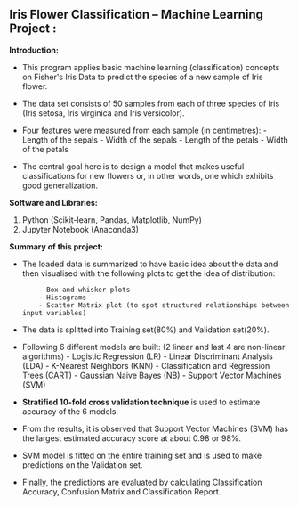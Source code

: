 ## Iris Flower Classification – Machine Learning Project :
**Introduction:**
- This program applies basic machine learning (classification) concepts on Fisher's Iris Data to predict the species of a new sample of Iris flower.

- The data set consists of 50 samples from each of three species of Iris (Iris setosa, Iris virginica and Iris versicolor).

- Four features were measured from each sample (in centimetres):
         - Length of the sepals
         - Width of the sepals
         - Length of the petals
         - Width of the petals

- The central goal here is to design a model that makes useful classifications for new flowers or, in other words, one which exhibits good generalization.

**Software and Libraries:**
 1. Python (Scikit-learn, Pandas, Matplotlib, NumPy)
2. Jupyter Notebook (Anaconda3)

**Summary of this project:**
- The loaded data is summarized to have basic idea about the data and then visualised with the following plots to get the idea of distribution:

          - Box and whisker plots
          - Histograms
          - Scatter Matrix plot (to spot structured relationships between input variables)

- The data is splitted into Training set(80%) and Validation set(20%).

- Following 6 different models are built: (2 linear and last 4 are non-linear algorithms)
          - Logistic Regression (LR)
          - Linear Discriminant Analysis (LDA)
          - K-Nearest Neighbors (KNN)
          - Classification and Regression Trees (CART)
          - Gaussian Naive Bayes (NB)
          - Support Vector Machines (SVM)


- **Stratified 10-fold cross validation technique** is used to estimate accuracy of the 6 models.

- From the results, it is observed that Support Vector Machines (SVM) has the largest estimated accuracy score at about 0.98 or 98%.

- SVM model is fitted on the entire training set and is used to make predictions on the Validation set.

- Finally, the predictions are evaluated by calculating Classification Accuracy, Confusion Matrix and Classification Report.
